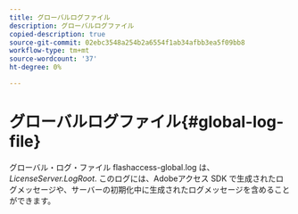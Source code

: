 ```yaml
---
title: グローバルログファイル
description: グローバルログファイル
copied-description: true
source-git-commit: 02ebc3548a254b2a6554f1ab34afbb3ea5f09bb8
workflow-type: tm+mt
source-wordcount: '37'
ht-degree: 0%

---
```


# グローバルログファイル{#global-log-file}

グローバル・ログ・ファイル flashaccess-global.log は、 *LicenseServer.LogRoot*. このログには、Adobeアクセス SDK で生成されたログメッセージや、サーバーの初期化中に生成されたログメッセージを含めることができます。
